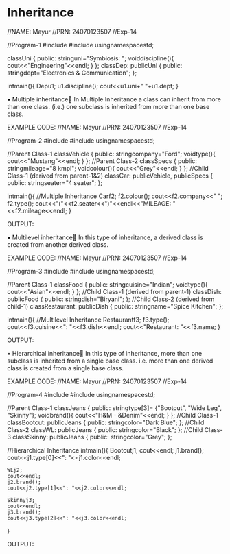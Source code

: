 # Inheritance
//NAME: Mayur
//PRN: 24070123507
//Exp-14

//Program-1
#include<iostream>
#include<string>
usingnamespacestd;

classUni {
    public:
    stringuni="Symbiosis: ";
    voiddiscipline(){
        cout<<"Engineering"<<endl;
    }
};
classDep: publicUni {
    public:
    stringdept="Electronics & Communication";
};

intmain(){
    Depu1;
    u1.discipline();
    cout<<u1.uni+" "+u1.dept;
}

•	Multiple inheritance In Multiple Inheritance a class can inherit from more than one class. (i.e.) one subclass is inherited from more than one base class.

EXAMPLE CODE:
//NAME: Mayur
//PRN: 24070123507
//Exp-14

//Program-2
#include<iostream>
#include<string>
usingnamespacestd;

//Parent Class-1
classVehicle {
    public:
    stringcompany="Ford";
    voidtype(){
        cout<<"Mustang"<<endl;
    }
};
//Parent Class-2
classSpecs {
    public:
    stringmileage="8 kmpl";
    voidcolour(){
        cout<<"Grey"<<endl;
    }
};
//Child Class-1 (derived from parent-1&2)
classCar: publicVehicle, publicSpecs {
    public:
    stringseater="4 seater";
};

intmain(){
    //Multiple Inheritance
    Carf2;
    f2.colour();
    cout<<f2.company<<" ";
    f2.type();
    cout<<"("<<f2.seater<<")"<<endl<<"MILEAGE: "<<f2.mileage<<endl;
}


OUTPUT:


•	Multilevel inheritance In this type of inheritance, a derived class is created from another derived class.



EXAMPLE CODE:
//NAME: Mayur
//PRN: 24070123507
//Exp-14

//Program-3
#include<iostream>
#include<string>
usingnamespacestd;

//Parent Class-1
classFood {
    public:
    stringcuisine="Indian";
    voidtype(){
        cout<<"Asian"<<endl;
    }
};
//Child Class-1 (derived from parent-1)
classDish: publicFood {
    public:
    stringdish="Biryani";
};
//Child Class-2 (derived from child-1)
classRestaurant: publicDish {
    public:
    stringname="Spice Kitchen";
};

intmain(){
    //Multilevel Inheritance
    Restaurantf3;
    f3.type();
    cout<<f3.cuisine<<": "<<f3.dish<<endl;
    cout<<"Restaurant: "<<f3.name;
}





OUTPUT:


•	Hierarchical inheritance In this type of inheritance, more than one subclass is inherited from a single base class. i.e. more than one derived class is created from a single base class.

EXAMPLE CODE:
//NAME: Mayur
//PRN: 24070123507
//Exp-14

//Program-4
#include<iostream>
#include<string>
usingnamespacestd;

//Parent Class-1
classJeans {
    public:
    stringtype[3]= {"Bootcut", "Wide Leg", "Skinny"};
    voidbrand(){
        cout<<"H&M - &Denim"<<endl;
    }
};
//Child Class-1
classBootcut: publicJeans {
    public:
    stringcolor="Dark Blue";
};
//Child Class-2
classWL: publicJeans {
    public:
    stringcolor="Black";
};
//Child Class-3
classSkinny: publicJeans {
    public:
    stringcolor="Grey";
};

//Hierarchical Inheritance
intmain(){
    Bootcutj1;
    cout<<endl;
    j1.brand();
    cout<<j1.type[0]<<": "<<j1.color<<endl;

    WLj2;
    cout<<endl;
    j2.brand();
    cout<<j2.type[1]<<": "<<j2.color<<endl;

    Skinnyj3;
    cout<<endl;
    j3.brand();
    cout<<j3.type[2]<<": "<<j3.color<<endl;
}

OUTPUT:



